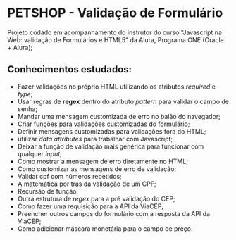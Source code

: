# PETSHOP - Validação de Formulário
Projeto codado em acompanhamento do instrutor do curso "Javascript na Web: validação de Formulários e HTML5" da Alura, Programa ONE (Oracle + Alura);

## Conhecimentos estudados:
- Fazer validações no próprio HTML utilizando os atributos *required* e *type*;
- Usar regras de **regex** dentro do atributo *pattern* para validar o campo de senha;
- Mandar uma mensagem customizada de erro no balão do navegador;
- Criar funções para validações customizadas do formulário;
- Definir mensagens customizadas para validações fora do HTML;
- utilizar *data attributes* para trabalhar com Javascript;
- Deixar a função de validação mais genérica para funcionar com qualquer *input*;
- Como mostrar a mensagem de erro diretamente no HTML;
- Como customizar as mensagens de erro de validação;
- Validar cpf com números repetidos;
- A matemática por trás da validação de um CPF;
- Recursão de função;
- Outra estrutura de *regex* para a pré validação do CEP;
- Como fazer uma requisição para a API da ViaCEP;
- Preencher outros campos do formulário com a resposta da API da ViaCEP;
- Como adicionar máscara monetária para o campo de preço.